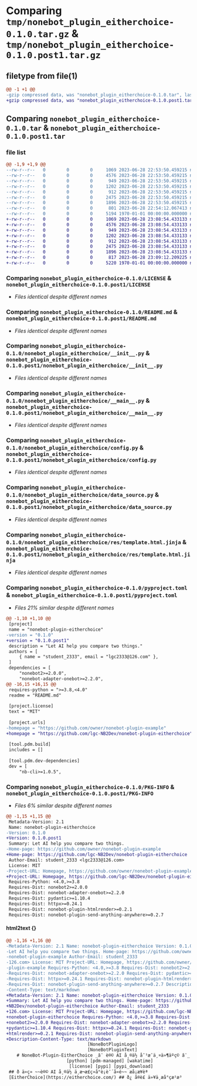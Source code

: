 # Comparing `tmp/nonebot_plugin_eitherchoice-0.1.0.tar.gz` & `tmp/nonebot_plugin_eitherchoice-0.1.0.post1.tar.gz`

## filetype from file(1)

```diff
@@ -1 +1 @@
-gzip compressed data, was "nonebot_plugin_eitherchoice-0.1.0.tar", last modified: Wed Jun 28 22:54:12 2023, max compression
+gzip compressed data, was "nonebot_plugin_eitherchoice-0.1.0.post1.tar", last modified: Wed Jun 28 23:09:12 2023, max compression
```

## Comparing `nonebot_plugin_eitherchoice-0.1.0.tar` & `nonebot_plugin_eitherchoice-0.1.0.post1.tar`

### file list

```diff
@@ -1,9 +1,9 @@
--rw-r--r--   0        0        0     1069 2023-06-28 22:53:50.459215 nonebot_plugin_eitherchoice-0.1.0/LICENSE
--rw-r--r--   0        0        0     4576 2023-06-28 22:53:50.459215 nonebot_plugin_eitherchoice-0.1.0/README.md
--rw-r--r--   0        0        0      949 2023-06-28 22:53:50.459215 nonebot_plugin_eitherchoice-0.1.0/nonebot_plugin_eitherchoice/__init__.py
--rw-r--r--   0        0        0     1202 2023-06-28 22:53:50.459215 nonebot_plugin_eitherchoice-0.1.0/nonebot_plugin_eitherchoice/__main__.py
--rw-r--r--   0        0        0      912 2023-06-28 22:53:50.459215 nonebot_plugin_eitherchoice-0.1.0/nonebot_plugin_eitherchoice/config.py
--rw-r--r--   0        0        0     2475 2023-06-28 22:53:50.459215 nonebot_plugin_eitherchoice-0.1.0/nonebot_plugin_eitherchoice/data_source.py
--rw-r--r--   0        0        0     1896 2023-06-28 22:53:50.459215 nonebot_plugin_eitherchoice-0.1.0/nonebot_plugin_eitherchoice/res/template.html.jinja
--rw-r--r--   0        0        0      801 2023-06-28 22:54:12.067413 nonebot_plugin_eitherchoice-0.1.0/pyproject.toml
--rw-r--r--   0        0        0     5194 1970-01-01 00:00:00.000000 nonebot_plugin_eitherchoice-0.1.0/PKG-INFO
+-rw-r--r--   0        0        0     1069 2023-06-28 23:08:54.433133 nonebot_plugin_eitherchoice-0.1.0.post1/LICENSE
+-rw-r--r--   0        0        0     4576 2023-06-28 23:08:54.433133 nonebot_plugin_eitherchoice-0.1.0.post1/README.md
+-rw-r--r--   0        0        0      949 2023-06-28 23:08:54.433133 nonebot_plugin_eitherchoice-0.1.0.post1/nonebot_plugin_eitherchoice/__init__.py
+-rw-r--r--   0        0        0     1202 2023-06-28 23:08:54.433133 nonebot_plugin_eitherchoice-0.1.0.post1/nonebot_plugin_eitherchoice/__main__.py
+-rw-r--r--   0        0        0      912 2023-06-28 23:08:54.433133 nonebot_plugin_eitherchoice-0.1.0.post1/nonebot_plugin_eitherchoice/config.py
+-rw-r--r--   0        0        0     2475 2023-06-28 23:08:54.433133 nonebot_plugin_eitherchoice-0.1.0.post1/nonebot_plugin_eitherchoice/data_source.py
+-rw-r--r--   0        0        0     1896 2023-06-28 23:08:54.433133 nonebot_plugin_eitherchoice-0.1.0.post1/nonebot_plugin_eitherchoice/res/template.html.jinja
+-rw-r--r--   0        0        0      817 2023-06-28 23:09:12.209225 nonebot_plugin_eitherchoice-0.1.0.post1/pyproject.toml
+-rw-r--r--   0        0        0     5220 1970-01-01 00:00:00.000000 nonebot_plugin_eitherchoice-0.1.0.post1/PKG-INFO
```

### Comparing `nonebot_plugin_eitherchoice-0.1.0/LICENSE` & `nonebot_plugin_eitherchoice-0.1.0.post1/LICENSE`

 * *Files identical despite different names*

### Comparing `nonebot_plugin_eitherchoice-0.1.0/README.md` & `nonebot_plugin_eitherchoice-0.1.0.post1/README.md`

 * *Files identical despite different names*

### Comparing `nonebot_plugin_eitherchoice-0.1.0/nonebot_plugin_eitherchoice/__init__.py` & `nonebot_plugin_eitherchoice-0.1.0.post1/nonebot_plugin_eitherchoice/__init__.py`

 * *Files identical despite different names*

### Comparing `nonebot_plugin_eitherchoice-0.1.0/nonebot_plugin_eitherchoice/__main__.py` & `nonebot_plugin_eitherchoice-0.1.0.post1/nonebot_plugin_eitherchoice/__main__.py`

 * *Files identical despite different names*

### Comparing `nonebot_plugin_eitherchoice-0.1.0/nonebot_plugin_eitherchoice/config.py` & `nonebot_plugin_eitherchoice-0.1.0.post1/nonebot_plugin_eitherchoice/config.py`

 * *Files identical despite different names*

### Comparing `nonebot_plugin_eitherchoice-0.1.0/nonebot_plugin_eitherchoice/data_source.py` & `nonebot_plugin_eitherchoice-0.1.0.post1/nonebot_plugin_eitherchoice/data_source.py`

 * *Files identical despite different names*

### Comparing `nonebot_plugin_eitherchoice-0.1.0/nonebot_plugin_eitherchoice/res/template.html.jinja` & `nonebot_plugin_eitherchoice-0.1.0.post1/nonebot_plugin_eitherchoice/res/template.html.jinja`

 * *Files identical despite different names*

### Comparing `nonebot_plugin_eitherchoice-0.1.0/pyproject.toml` & `nonebot_plugin_eitherchoice-0.1.0.post1/pyproject.toml`

 * *Files 21% similar despite different names*

```diff
@@ -1,10 +1,10 @@
 [project]
 name = "nonebot-plugin-eitherchoice"
-version = "0.1.0"
+version = "0.1.0.post1"
 description = "Let AI help you compare two things."
 authors = [
     { name = "student_2333", email = "lgc2333@126.com" },
 ]
 dependencies = [
     "nonebot2>=2.0.0",
     "nonebot-adapter-onebot>=2.2.0",
@@ -16,15 +16,15 @@
 requires-python = ">=3.8,<4.0"
 readme = "README.md"
 
 [project.license]
 text = "MIT"
 
 [project.urls]
-homepage = "https://github.com/owner/nonebot-plugin-example"
+homepage = "https://github.com/lgc-NB2Dev/nonebot-plugin-eitherchoice"
 
 [tool.pdm.build]
 includes = []
 
 [tool.pdm.dev-dependencies]
 dev = [
     "nb-cli>=1.0.5",
```

### Comparing `nonebot_plugin_eitherchoice-0.1.0/PKG-INFO` & `nonebot_plugin_eitherchoice-0.1.0.post1/PKG-INFO`

 * *Files 6% similar despite different names*

```diff
@@ -1,15 +1,15 @@
 Metadata-Version: 2.1
 Name: nonebot-plugin-eitherchoice
-Version: 0.1.0
+Version: 0.1.0.post1
 Summary: Let AI help you compare two things.
-Home-page: https://github.com/owner/nonebot-plugin-example
+Home-page: https://github.com/lgc-NB2Dev/nonebot-plugin-eitherchoice
 Author-Email: student_2333 <lgc2333@126.com>
 License: MIT
-Project-URL: Homepage, https://github.com/owner/nonebot-plugin-example
+Project-URL: Homepage, https://github.com/lgc-NB2Dev/nonebot-plugin-eitherchoice
 Requires-Python: <4.0,>=3.8
 Requires-Dist: nonebot2>=2.0.0
 Requires-Dist: nonebot-adapter-onebot>=2.2.0
 Requires-Dist: pydantic>=1.10.4
 Requires-Dist: httpx>=0.24.1
 Requires-Dist: nonebot-plugin-htmlrender>=0.2.1
 Requires-Dist: nonebot-plugin-send-anything-anywhere>=0.2.7
```

#### html2text {}

```diff
@@ -1,16 +1,16 @@
-Metadata-Version: 2.1 Name: nonebot-plugin-eitherchoice Version: 0.1.0 Summary:
-Let AI help you compare two things. Home-page: https://github.com/owner/
-nonebot-plugin-example Author-Email: student_2333
-126.com> License: MIT Project-URL: Homepage, https://github.com/owner/nonebot-
-plugin-example Requires-Python: <4.0,>=3.8 Requires-Dist: nonebot2>=2.0.0
-Requires-Dist: nonebot-adapter-onebot>=2.2.0 Requires-Dist: pydantic>=1.10.4
-Requires-Dist: httpx>=0.24.1 Requires-Dist: nonebot-plugin-htmlrender>=0.2.1
-Requires-Dist: nonebot-plugin-send-anything-anywhere>=0.2.7 Description-
-Content-Type: text/markdown
+Metadata-Version: 2.1 Name: nonebot-plugin-eitherchoice Version: 0.1.0.post1
+Summary: Let AI help you compare two things. Home-page: https://github.com/lgc-
+NB2Dev/nonebot-plugin-eitherchoice Author-Email: student_2333
+126.com> License: MIT Project-URL: Homepage, https://github.com/lgc-NB2Dev/
+nonebot-plugin-eitherchoice Requires-Python: <4.0,>=3.8 Requires-Dist:
+nonebot2>=2.0.0 Requires-Dist: nonebot-adapter-onebot>=2.2.0 Requires-Dist:
+pydantic>=1.10.4 Requires-Dist: httpx>=0.24.1 Requires-Dist: nonebot-plugin-
+htmlrender>=0.2.1 Requires-Dist: nonebot-plugin-send-anything-anywhere>=0.2.7
+Description-Content-Type: text/markdown
                               [NoneBotPluginLogo]
                               [NoneBotPluginText]
    # NoneBot-Plugin-EitherChoice _â¨ è®© AI å¸®ä½ å¯¹æ¯ä¸¤ä»¶äºç© â¨_
                       [python] [pdm-managed] [wakatime]
                        [license] [pypi] [pypi_download]
 ## ð ä»ç» ~~è®© AI å¸®ä½ ä¸æ¬æ­£ç»å°è¡è¯´å«é~~ æå¡æ¥èª
 [EitherChoice](https://eitherchoice.com/) ## ð¿ å®è£ ä»¥ä¸æå°çæ¹æ³
```

